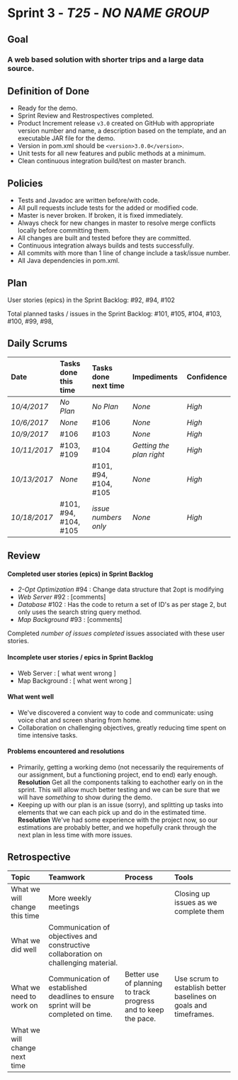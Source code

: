 # Sprint 3 - *T25* - *NO NAME GROUP*

## Goal

### A web based solution with shorter trips and a large data source.

## Definition of Done

* Ready for the demo.
* Sprint Review and Restrospectives completed.
* Product Increment release `v3.0` created on GitHub with appropriate version number and name, a description based on the template, and an executable JAR file for the demo.
* Version in pom.xml should be `<version>3.0.0</version>`.
* Unit tests for all new features and public methods at a minimum.
* Clean continuous integration build/test on master branch.

## Policies

* Tests and Javadoc are written before/with code.  
* All pull requests include tests for the added or modified code.
* Master is never broken.  If broken, it is fixed immediately.
* Always check for new changes in master to resolve merge conflicts locally before committing them.
* All changes are built and tested before they are committed.
* Continuous integration always builds and tests successfully.
* All commits with more than 1 line of change include a task/issue number.
* All Java dependencies in pom.xml.

## Plan 

User stories (epics) in the Sprint Backlog: #92, #94, #102

Total planned tasks / issues in the Sprint Backlog: #101, #105, #104, #103, #100, #99, #98, 

## Daily Scrums

Date | Tasks done this time | Tasks done next time | Impediments | Confidence
:--- | :--- | :--- | :--- | :---
*10/4/2017* | *No Plan* | *No Plan* | *None* | *High*
*10/6/2017* | *None* | #106 | *None* | *High*
*10/9/2017* | #106 | #103 | *None* | *High*
*10/11/2017* | #103, #109 |  #104 | *Getting the plan right* | *High*
*10/13/2017* | *None* | #101, #94, #104, #105 | *None* | *High*
*10/18/2017* | #101, #94, #104, #105 | *issue numbers only* | *None* | *High*
 

## Review

#### Completed user stories (epics) in Sprint Backlog 
* *2-Opt Optimization* #94 : Change data structure that 2opt is modifying
* *Web Server* #92 : [comments]
* *Database* #102 : Has the code to return a set of ID's as per stage 2, but only uses the search string query method.
* *Map Background* #93 : [comments]

Completed *number of issues completed* issues associated with these user stories.

#### Incomplete user stories / epics in Sprint Backlog 
* Web Server : [ what went wrong ]
* Map Background : [ what went wrong ] 

#### What went well
* We've discovered a convient way to code and communicate: using voice chat and screen sharing from home.
* Collaboration on challenging objectives, greatly reducing time spent on time intensive tasks.

#### Problems encountered and resolutions
* Primarily, getting a working demo (not necessarily the requirements of our assignment, but a functioning project, end to end) early enough. **Resolution** Get all the components talking to eachother early on in the sprint. This will allow much better testing and we can be sure that we will have *something* to show during the demo.
* Keeping up with our plan is an issue (sorry), and splitting up tasks into elements that we can each pick up and do in the estimated time. **Resolution** We've had some experience with the project now, so our estimations are probably better, and we hopefully crank through the next plan in less time with more issues.


## Retrospective

Topic | Teamwork | Process | Tools
:--- | :--- | :--- | :---
What we will change this time | More weekly meetings |  | Closing up issues as we complete them
What we did well | Communication of objectives and constructive collaboration on challenging material. |  | 
What we need to work on | Communication of established deadlines to ensure sprint will be completed on time. | Better use of planning to track progress and to keep the pace. | Use scrum to establish better baselines on goals and timeframes.
What we will change next time |  |  | 
